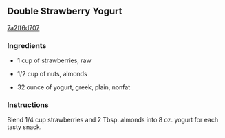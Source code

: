 ## Double Strawberry Yogurt

[7a2ff6d707](http://www.kraftrecipes.com/recipes/double-strawberry-yogurt-58991.aspx)

### Ingredients

 - 1 cup of strawberries, raw

 - 1/2 cup of nuts, almonds

 - 32 ounce of yogurt, greek, plain, nonfat

### Instructions

Blend 1/4 cup strawberries and 2 Tbsp. almonds into 8 oz. yogurt for each tasty snack.